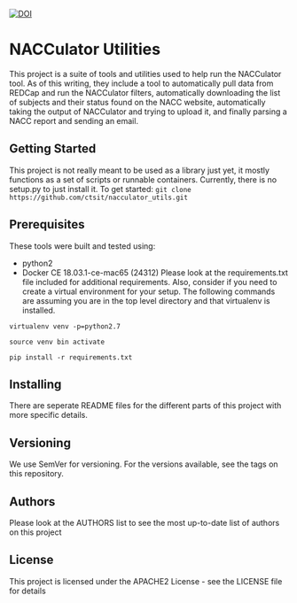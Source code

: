 [![DOI](https://zenodo.org/badge/133712597.svg)](https://zenodo.org/badge/latestdoi/133712597)

# NACCulator Utilities 
This project is a suite of tools and utilities used to help run the 
NACCulator tool. As of this writing, they include a tool to automatically
pull data from REDCap and run the NACCulator filters, automatically 
downloading the list of subjects and their status found on the NACC website,
automatically taking the output of NACCulator and trying to upload it,
and finally parsing a NACC report and sending an email. 

## Getting Started
This project is not really meant to be used as a library just yet,
it mostly functions as a set of scripts or runnable containers. Currently,
there is no setup.py to just install it. 
To get started:
`git clone https://github.com/ctsit/nacculator_utils.git`

## Prerequisites
These tools were built and tested using:
  * python2
  * Docker CE 18.03.1-ce-mac65 (24312)
Please look at the requirements.txt file included for additional requirements.
Also, consider if you need to create a virtual environment for your setup.
The following commands are assuming you are in the top level directory and 
that virtualenv is installed.

`virtualenv venv -p=python2.7`

`source venv bin activate`

`pip install -r requirements.txt`

## Installing
There are seperate README files for the different parts of this project with more specific details.

## Versioning
We use SemVer for versioning. For the versions available, see the tags on this repository.

## Authors
Please look at the AUTHORS list to see the most up-to-date list of authors on
this project

## License
This project is licensed under the APACHE2 License - see the LICENSE file for details

